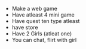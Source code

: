 - Make a web game
- Have atleast 4 mini game
- Have quest ten type atleast
- have store
- Have 2 Girls (atleat one)
- You can chat, flirt with girl 

